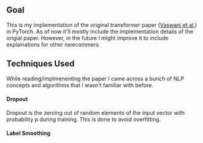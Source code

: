 ## Goal
This is my implementation of the original transformer paper ([Vaswani et al.](https://arxiv.org/abs/1706.03762)) in PyTorch.
As of now it'll mostly include the implementation details of the origial paper. However, in the future I might improve it to include explainations for other newcommers

## Techniques Used
While reading/implmenenting the paper I came across a bunch of NLP concepts and algorithms that I wasn't familiar with before.
#### Dropout
Dropout is the zeroing out of random elements of the input vector with probability p during training. This is done to avoid overfitting.
#### Label Smoothing
